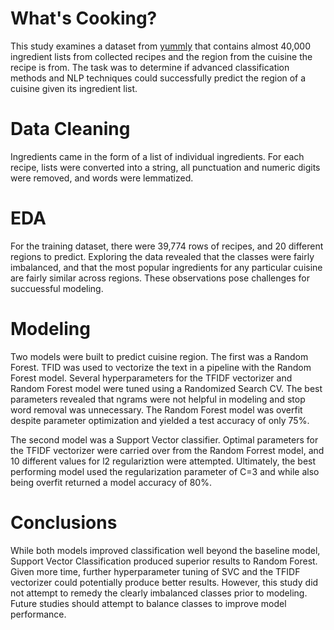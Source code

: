 # What's Cooking?

This study examines a dataset from [yummly](https://www.kaggle.com/c/whats-cooking) that contains almost 40,000 ingredient lists from collected recipes and the region from the cuisine the recipe is from.  The task was to determine if advanced classification methods and NLP techniques could successfully predict the region of a cuisine given its ingredient list.  

# Data Cleaning

Ingredients came in the form of a list of individual ingredients.  For each recipe, lists were converted into a string, all punctuation and numeric digits were removed, and words were lemmatized. 

# EDA

For the training dataset, there were 39,774 rows of recipes, and 20 different regions to predict.  Exploring the data revealed that the classes were fairly imbalanced, and that the most popular ingredients for any particular cuisine are fairly similar across regions.  These observations pose challenges for succuessful modeling. 

# Modeling

Two models were built to predict cuisine region.  The first was a Random Forest.  TFID was used to vectorize the text in a pipeline with the Random Forest model.  Several hyperparameters for the TFIDF vectorizer and Random Forest model were tuned using a Randomized Search CV.  The best parameters revealed that ngrams were not helpful in modeling and stop word removal was unnecessary.  The Random Forest model was overfit despite parameter optimization and yielded a test accuracy of only 75%.

The second model was a Support Vector classifier.  Optimal parameters for the TFIDF vectorizer were carried over from the Random Forrest model, and 10 different values for l2 regulariztion were attempted.  Ultimately, the best performing model used the regularization parameter of C=3 and while also being overfit returned a model accuracy of 80%. 

# Conclusions

While both models improved classification well beyond the baseline model, Support Vector Classification produced superior results to Random Forest.  Given more time, further hyperparameter tuning of SVC and the TFIDF vectorizer could potentially produce better results.  However, this study did not attempt to remedy the clearly imbalanced  classes prior to modeling.  Future studies should attempt to balance classes to improve model performance. 
